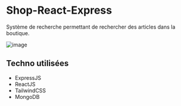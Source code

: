 # Shop-React-Express

Système de recherche permettant de rechercher des articles dans la boutique.

![image](https://user-images.githubusercontent.com/68466322/131214870-2ae65a7e-117e-4bd9-8b4f-b7e4a24bfb80.png)

## Techno utilisées

- ExpressJS
- ReactJS
- TailwindCSS
- MongoDB
